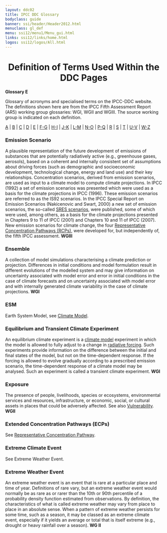 ```yaml
---
layout: ddc02
title: IPCC DDC Glossary
bodyclass: guide
banner: ssi/header/Header2012.html
menuclass: gl_def
menu: ssi12/menu1/Menu_gui.html
links: ssi12/links/home.html
logos: ssi12/logos/All.html
---
```


<div id="content">

 <div id="pagetit">
   <h1 align="center">Definition of Terms Used Within the DDC Pages</h1>
 </div>
   <!-- End of Page Title Block -->
<p> <b>Glossary E</b></p>
<p> Glossary of acronyms and specialised terms on the IPCC-DDC website.<br> The definitions shown here are from the IPCC Fifth Assessment Report (AR5) working group glossaries: WGI, WGII and WGIII.  The source working group is indicated on each definition. 
</p>
<p>
<a href="glossary_a.html">A</a>
| <a href="glossary_b.html">B</a>
| <a href="glossary_c.html">C</a>
| <a href="glossary_d.html">D</a>
| <a href="glossary_e.html">E</a>
| <a href="glossary_fg.html">F-G</a>
| <a href="glossary_hi.html">H-I</a>
| <a href="glossary_jk.html">J-K</a>
| <a href="glossary_lm.html">L-M</a>
| <a href="glossary_no.html">N-O</a>
| <a href="glossary_pq.html">P-Q</a>
| <a href="glossary_r.html">R</a>
| <a href="glossary_s.html">S</a>
| <a href="glossary_t.html">T</a>
| <a href="glossary_uv.html">U-V</a>
| <a href="glossary_wz.html">W-Z</a>

</p>

<a name="emissionScenario"></a>
<h3>Emission Scenario</h3><p>A plausible representation of the future development of emissions of substances that are potentially radiatively active (e.g., greenhouse gases, aerosols), based on a coherent and internally consistent set of assumptions about driving forces (such as demographic and socioeconomic development, technological change, energy and land use) and their key relationships. Concentration scenarios, derived from emission scenarios, are used as input to a climate model to compute climate projections. In IPCC (1992) a set of emission scenarios was presented which were used as a basis for the climate projections in IPCC (1996). These emission scenarios are referred to as the IS92 scenarios. In the IPCC Special Report on Emission Scenarios (Nakicenovic and Swart, 2000) a new set of emission scenarios, the so-called <a href="glossary_s.html#sresScenarios">SRES scenarios</a>, were published, some of which were used, among others, as a basis for the climate projections presented in Chapters 9 to 11 of IPCC (2001) and Chapters 10 and 11 of IPCC (2007). New emission scenarios for climate change, the four <a href="glossary_r.html#rcp">Representative Concentration Pathways (RCPs)</a>, were developed for, but independently of, the fifth IPCC assessment. <b>WGIII</b></p>
<a name="ensemble"></a>
<h3>Ensemble</h3><p>A collection of model simulations characterising a climate prediction or projection. Differences in initial conditions and model formulation result in different evolutions of the modelled system and may give information on uncertainty associated with model error and error in initial conditions in the case of climate forecasts and on uncertainty associated with model error and with internally generated climate variability in the case of climate projections. <b>WGI</b></p>
<a name="esm"></a>
<h3>ESM</h3><p>Earth System Model, see <a href="glossary_c.html#climateModel">Climate Model</a>.</p>
<a name="equilibriumAndTransientClimateExperiment"></a>
<h3>Equilibrium and Transient Climate Experiment</h3><p> An equilibrium climate experiment is a <a href="glossary_c.html#climateModel">climate model</a> experiment in which the model is allowed to fully adjust to a change in <a href="glossary_r.html#radiativeForcing"</a>radiative forcing</a>.
Such experiments provide information on the difference between the initial and final states of the model, but not on the time-dependent response. If the forcing is allowed to evolve gradually according to a prescribed emission scenario, the time-dependent response of a climate model may be analysed. Such an experiment is called a transient climate experiment. <b>WGI</b></p>
<a name="exposure"></a>
<h3>Exposure</h3><p>The presence of people, livelihoods, species or ecosystems, environmental services and resources, infrastructure, or economic, social, or cultural assets in places that could be adversely affected. See also <a href="glossary_uv.html#vulnerability">Vulnerability</a>.  <b>WGII</b></p>
<a name="ecp"></a>
<h3>Extended Concentration Pathways (ECPs)</h3><p>See <a href="glossary_r.html#rcp">Representative Concentration Pathway</a>.</p>
<a name="extremeClimate"</a>
<h3>Extreme Climate Event</h3><p>See Extreme Weather Event.</p>
<a name="extremeWeather"</a>
<h3>Extreme Weather Event</h3><p>An extreme weather event is an event that is rare at a particular place and time of year. Definitions of rare vary, but an extreme weather event would normally be as rare as or rarer than the 10th or 90th percentile of a probability density function estimated from observations. By definition, the characteristics of what is called extreme weather may vary from place to place in an absolute sense. When a pattern of extreme weather persists for some time, such as a season, it may be classed as an extreme climate event, especially if it yields an average or total that is itself extreme (e.g., drought or heavy rainfall over a season). <b>WG II</b></p>

 </div><!-- End demo -->

   
